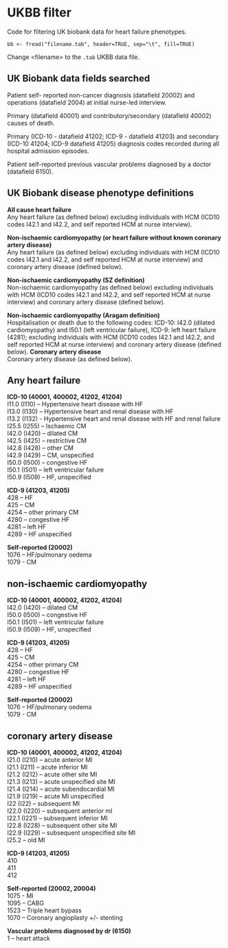 # UKBB filter

Code for filtering UK biobank data for heart failure phenotypes.

```
bb <- fread("filename.tab", header=TRUE, sep="\t", fill=TRUE)
```
Change \<filename\> to the `.tab` UKBB data file.

## UK Biobank data fields searched
  Patient self- reported non-cancer diagnosis (datafield 20002) and operations (datafield 2004) at initial nurse-led interview.
  
  Primary (datafield 40001) and contributory/secondary (datafield 40002) causes of death.
  
  Primary (ICD-10 - datafield 41202; ICD-9 - datafield 41203) and secondary (ICD-10 41204; ICD-9 datafield 41205) diagnosis codes recorded during all hospital admission episodes. 
  
  Patient self-reported previous vascular problems diagnosed by a doctor (datafield 6150). 
  
## UK Biobank disease phenotype definitions
**All cause heart failure**  
  Any heart failure (as defined below) excluding individuals with HCM (ICD10 codes I42.1 and I42.2, and self reported HCM at nurse interview).
  
**Non-ischaemic cardiomyopathy (or heart failure without known coronary artery disease)**  
  Any heart failure (as defined below) excluding individuals with HCM (ICD10 codes I42.1 and I42.2, and self reported HCM at nurse interview) and coronary artery disease (defined below).
  
**Non-ischaemic cardiomyopathy (SZ definition)**  
  Non-ischaemic cardiomyopathy (as defined below) excluding individuals with HCM (ICD10 codes I42.1 and I42.2, and self reported HCM at nurse interview) and coronary artery disease (defined below). 

**Non-ischaemic cardiomyopathy (Aragam definition)**  
 Hospitalisation or death due to the following codes: ICD-10: I42.0 (dilated cardiomyopathy) and I50.1 (left ventricular failure), ICD-9: left heart failure (4281); excluding individuals with HCM (ICD10 codes I42.1 and I42.2, and self reported HCM at nurse interview) and coronary artery disease (defined below). 
**Coronary artery disease**  
  Coronary artery disease (as defined below). 
  
## Any heart failure
**ICD-10 (40001, 400002, 41202, 41204)**  
  I11.0 (I110) – Hypertensive heart disease with HF  
  I13.0 (I130)  – Hypertensive heart and renal disease with HF  
  I13.2 (I132) - Hypertensive heart and renal disease with HF and renal failure  
  I25.5 (I255) – Ischaemic CM  
  I42.0 (I420)  – dilated CM  
  I42.5 (I425) – restrictive CM  
  I42.8 (I428) – other CM  
  I42.9 (I429) – CM, unspecified  
  I50.0 (I500) – congestive HF  
  I50.1 (I501) – left ventricular failure  
  I50.9 (I509) – HF, unspecified 
  
**ICD-9 (41203, 41205)**  
  428 – HF  
  425 – CM  
  4254 – other primary CM  
  4280 – congestive HF  
  4281 – left HF  
  4289 – HF unspecified  
  
**Self-reported (20002)**  
  1076 – HF/pulmonary oedema  
  1079 - CM  

## non-ischaemic cardiomyopathy
**ICD-10 (40001, 400002, 41202, 41204)**  
  I42.0 (I420)  – dilated CM  
  I50.0 (I500) – congestive HF  
  I50.1 (I501) – left ventricular failure  
  I50.9 (I509) – HF, unspecified 
  
**ICD-9 (41203, 41205)**  
  428 – HF  
  425 – CM  
  4254 – other primary CM  
  4280 – congestive HF  
  4281 – left HF  
  4289 – HF unspecified  
  
**Self-reported (20002)**  
  1076 – HF/pulmonary oedema  
  1079 - CM  

## coronary artery disease
**ICD-10 (40001, 400002, 41202, 41204)**  
  I21.0 (I210) – acute anterior MI  
  I21.1 (I211) – acute inferior MI  
  I21.2 (I212) – acute other site MI  
  I21.3 (I213) – acute unspecified site MI  
  I21.4 (I214) – acute subendocardial MI  
  I21.9 (I219) – acute MI unspecified  
  I22 (I22) – subsequent MI  
  I22.0 (I220) – subsequent anterior mI  
  I22.1 (I221) – subsequent inferior MI  
  I22.8 (I228) – subsequent other site MI  
  I22.9 (I229) – subsequent unspecified site MI  
  I25.2 – old MI  
  
**ICD-9 (41203, 41205)**  
  410  
  411  
  412  
  
**Self-reported (20002, 20004)**  
  1075 - MI  
  1095 – CABG  
  1523 – Triple heart bypass  
  1070 – Coronary angioplasty +/- stenting  
  
**Vascular problems diagnosed by dr (6150)**  
  1 – heart attack  
